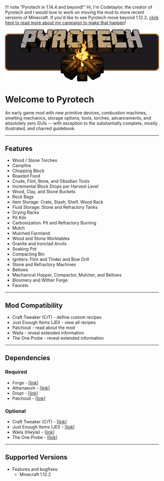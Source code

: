!!! note "Pyrotech in 1.14.4 and beyond!"
    Hi, I'm Codetaylor, the creator of Pyrotech and I would love to work on moving the mod to more recent versions of Minecraft. If you'd like to see Pyrotech move beyond 1.12.2, [click here to read more about my campaign to make that happen](https://bit.ly/2KaxA3H)!

![logo](img/logo.png)

# Welcome to Pyrotech

An early game mod with new primitive devices, combustion machines, smelting mechanics, storage options, tools, torches, advancements, and absolutely zero GUIs -- with exception to the substantially complete, mostly illustrated, and charred guidebook.

---

## Features

* Wood / Stone Torches
* Campfire
* Chopping Block
* Roasted Food
* Crude, Flint, Bone, and Obsidian Tools
* Incremental Block Drops per Harvest Level
* Wood, Clay, and Stone Buckets
* Rock Bags
* Item Storage: Crate, Stash, Shelf, Wood Rack
* Fluid Storage: Stone and Refractory Tanks
* Drying Racks
* Pit Kiln
* Carbonization: Pit and Refractory Burning
* Mulch
* Mulched Farmland
* Wood and Stone Worktables
* Granite and Ironclad Anvils
* Soaking Pot
* Compacting Bin
* Igniters: Flint and Tinder and Bow Drill
* Stone and Refractory Machines
* Bellows
* Mechanical Hopper, Compactor, Mulcher, and Bellows
* Bloomery and Wither Forge
* Faucets

---

## Mod Compatibility

* Craft Tweaker (CrT) - define custom recipes
* Just Enough Items (JEI) - view all recipes
* Patchouli - read about the mod
* Waila - reveal extended information
* The One Probe - reveal extended information

---

## Dependencies

### Required

* Forge - [[link](https://files.minecraftforge.net/)]
* Athenaeum - [[link](https://www.curseforge.com/minecraft/mc-mods/athenaeum)]
* Dropt - [[link](https://www.curseforge.com/minecraft/mc-mods/dropt)]
* Patchouli - [[link](https://www.curseforge.com/minecraft/mc-mods/patchouli)]

### Optional

* Craft Tweaker (CrT) - [[link](https://www.curseforge.com/minecraft/mc-mods/crafttweaker)]
* Just Enough Items (JEI) - [[link](https://www.curseforge.com/minecraft/mc-mods/jei)]
* Waila (Hwyla) - [[link](https://www.curseforge.com/minecraft/mc-mods/hwyla)]
* The One Probe - [[link](https://www.curseforge.com/minecraft/mc-mods/the-one-probe)]

---

## Supported Versions

  * Features and bugfixes:
    * Minecraft 1.12.2